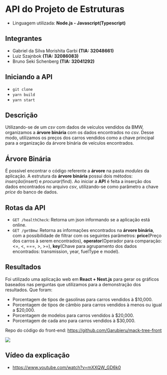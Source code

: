 # API do Projeto de Estruturas

 - Linguagem utilizada: **Node.js - Javascript(Typescript)**

## Integrantes
 - Gabriel da Silva Morishita Garbi **(TIA: 32048661)**
 - Luiz Szajnbok **(TIA: 32086083)**
 - Bruno Seki Schenberg **(TIA: 32041292)**

## Iniciando a API
 - ``git clone``
 - ``yarn build``
 - ``yarn start``

 ## Descrição
 Utilizando-se de um *csv* com dados de veículos vendidos da BMW, organizamos a **árvore binária** com os dados encontrados no *csv*. Desse modo, utilizamos os preços dos carros vendidos como a chave principal para a organização da árvore binária de veículos encontrados.

## Árvore Binária
É possível encontrar o código referente a **árvore** na pasta *modules* da aplicação. A estrutura da **árvore binária** possui dois métodos: *inserção*(insert) e *procurar*(find). Ao iniciar a **API** é feita a inserção dos dados encontrados no arquivo *csv*, utilizando-se como parâmetro a chave *price* do banco de dados.

## Rotas da API
 - ``GET /healthCheck``: Retorna um json informando se a aplicação está online.
 - ``GET /getBmw``: Retorna as informações encontrados na **árvore binária**, com a possibilidade de filtrar com os seguintes parâmetros: **price**(Preço dos carros à serem encontrados), **operator**(Operador para comparação: <=, <, ===, >, >=), **key**(Chave para agrupamento dos dados encontrados: transmission, year, fuelType e model).

## Resultados
Foi utilizado uma aplicação web em **React + Next.js** para gerar os gráficos baseados nas perguntas que utilizamos para a demonstração dos resultados. Que foram:
 - Porcentagem de tipos de gasolinas para carros vendidos à $10,000.
 - Porcentagem de tipos de câmbio para carros vendidos à menos ou igual a $20,000.
 - Porcentagem de modelos para carros vendidos à $20,000.
 - Porcentagem de cada ano para carros vendidos à $30,000.

Repo do código do front-end: https://github.com/Garubieru/mack-tree-front

<img src="https://i.imgur.com/lkvMtmX.png" align="center">

## Vídeo da explicação
 - https://www.youtube.com/watch?v=mXXQW_GD6k0
